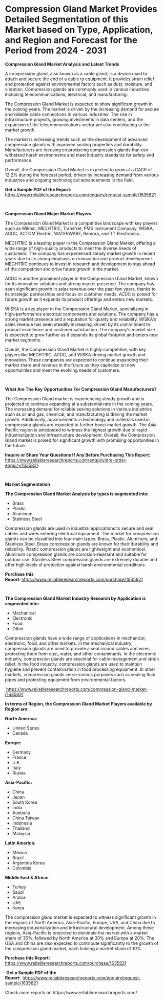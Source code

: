 <p><h1>Compression Gland Market Provides Detailed Segmentation of this Market based on Type, Application, and Region and Forecast for the Period from 2024 - 2031</h1></p><p><strong>Compression Gland Market Analysis and Latest Trends</strong></p>
<p><p>A compression gland, also known as a cable gland, is a device used to attach and secure the end of a cable to equipment. It provides strain relief and protection against environmental factors such as dust, moisture, and vibration. Compression glands are commonly used in various industries including telecommunications, electrical, and manufacturing.</p><p>The Compression Gland Market is expected to show significant growth in the coming years. The market is driven by the increasing demand for secure and reliable cable connections in various industries. The rise in infrastructure projects, growing investments in data centers, and the expansion of the telecommunications sector are also contributing to the market growth.</p><p>The market is witnessing trends such as the development of advanced compression glands with improved sealing properties and durability. Manufacturers are focusing on producing compression glands that can withstand harsh environments and meet industry standards for safety and performance.</p><p>Overall, the Compression Gland Market is expected to grow at a CAGR of 12.2% during the forecast period, driven by increasing demand from various industries and ongoing technological advancements in the field.</p></p>
<p><strong>Get a Sample PDF of the Report:&nbsp;</strong> <a href="https://www.reliableresearchreports.com/enquiry/request-sample/1635821">https://www.reliableresearchreports.com/enquiry/request-sample/1635821</a></p>
<p>&nbsp;</p>
<p><strong>Compression Gland Major Market Players</strong></p>
<p><p>The Compression Gland Market is a competitive landscape with key players such as Wilmar, MECHTRIC, TransNet, PMS Instrument Company, WISKA, ACDC, ACTOM Electric, WATERWARE, Remora, and TT Electronics. </p><p>MECHTRIC is a leading player in the Compression Gland Market, offering a wide range of high-quality products to meet the diverse needs of customers. The company has experienced steady market growth in recent years due to its strong emphasis on innovation and product development. MECHTRIC continues to invest in research and development to stay ahead of the competition and drive future growth in the market.</p><p>ACDC is another prominent player in the Compression Gland Market, known for its innovative solutions and strong market presence. The company has seen significant growth in sales revenue over the past few years, thanks to its strategic partnerships and focus on customer needs. ACDC is poised for future growth as it expands its product offerings and enters new markets.</p><p>WISKA is a key player in the Compression Gland Market, specializing in high-performance electrical components and solutions. The company has a strong market presence and a reputation for quality and reliability. WISKA's sales revenue has been steadily increasing, driven by its commitment to product excellence and customer satisfaction. The company's market size is expected to grow further as it expands its global footprint and enters new market segments.</p><p>Overall, the Compression Gland Market is highly competitive, with key players like MECHTRIC, ACDC, and WISKA driving market growth and innovation. These companies are expected to continue expanding their market share and revenue in the future as they capitalize on new opportunities and meet the evolving needs of customers.</p></p>
<p>&nbsp;</p>
<p><strong>What Are The Key Opportunities For Compression Gland Manufacturers?</strong></p>
<p><p>The Compression Gland market is experiencing steady growth and is projected to continue expanding at a substantial rate in the coming years. The increasing demand for reliable sealing solutions in various industries such as oil and gas, chemical, and manufacturing is driving the market growth. Additionally, advancements in technology and materials used in compression glands are expected to further boost market growth. The Asia-Pacific region is anticipated to witness the highest growth due to rapid industrialization and infrastructure development. Overall, the Compression Gland market is poised for significant growth with promising opportunities in the future.</p></p>
<p><strong>Inquire or Share Your Questions If Any Before Purchasing This Report:</strong> <a href="https://www.reliableresearchreports.com/enquiry/pre-order-enquiry/1635821">https://www.reliableresearchreports.com/enquiry/pre-order-enquiry/1635821</a></p>
<p>&nbsp;</p>
<p><strong>Market Segmentation</strong></p>
<p><strong>The Compression Gland Market Analysis by types is segmented into:</strong></p>
<p><ul><li>Brass</li><li>Plastic</li><li>Aluminum</li><li>Stainless Steel</li></ul></p>
<p><p>Compression glands are used in industrial applications to secure and seal cables and wires entering electrical equipment. The market for compression glands can be classified into four main types: Brass, Plastic, Aluminum, and Stainless Steel. Brass compression glands are known for their durability and reliability. Plastic compression glands are lightweight and economical. Aluminum compression glands are corrosion-resistant and suitable for outdoor use. Stainless Steel compression glands are extremely durable and offer high levels of protection against harsh environmental conditions.</p></p>
<p><strong>Purchase this Report:&nbsp;</strong><a href="https://www.reliableresearchreports.com/purchase/1635821">https://www.reliableresearchreports.com/purchase/1635821</a></p>
<p>&nbsp;</p>
<p><strong>The Compression Gland Market Industry Research by Application is segmented into:</strong></p>
<p><ul><li>Mechanical</li><li>Electronic</li><li>Food</li><li>Other</li></ul></p>
<p><p>Compression glands have a wide range of applications in mechanical, electronic, food, and other markets. In the mechanical industry, compression glands are used to provide a seal around cables and wires, protecting them from dust, water, and other contaminants. In the electronic industry, compression glands are essential for cable management and strain relief. In the food industry, compression glands are used to maintain hygiene and prevent contamination in food processing equipment. In other markets, compression glands serve various purposes such as sealing fluid pipes and protecting equipment from environmental factors.</p></p>
<p><a href="https://www.reliableresearchreports.com/compression-gland-market-r1635821">&nbsp;https://www.reliableresearchreports.com/compression-gland-market-r1635821</a></p>
<p><strong>In terms of Region, the Compression Gland Market Players available by Region are:</strong></p>
<p>
    <p> <strong> North America: </strong>
        <ul>
            <li>United States</li>
            <li>Canada</li>
        </ul>
        </p> 
    <p> <strong> Europe: </strong>
        <ul>
            <li>Germany</li>
            <li>France</li>
            <li>U.K.</li>
            <li>Italy</li>
            <li>Russia</li>
        </ul>
        </p> 
    <p> <strong> Asia-Pacific: </strong>
        <ul>
            <li>China</li>
            <li>Japan</li>
            <li>South Korea</li>
            <li>India</li>
            <li>Australia</li>
            <li>China Taiwan</li>
            <li>Indonesia</li>
            <li>Thailand</li>
            <li>Malaysia</li>
        </ul>
        </p> 
    <p> <strong> Latin America: </strong>
        <ul>
            <li>Mexico</li>
            <li>Brazil</li>
            <li>Argentina Korea</li>
            <li>Colombia</li>
        </ul>
        </p> 
    <p> <strong> Middle East & Africa: </strong>
        <ul>
            <li>Turkey</li>
            <li>Saudi</li>
            <li>Arabia</li>
            <li>UAE</li>
            <li>Korea</li>
        </ul>
    </p>
    </p>
<p><p>The compression gland market is expected to witness significant growth in the regions of North America, Asia-Pacific, Europe, USA, and China due to increasing industrialization and infrastructural development. Among these regions, Asia-Pacific is projected to dominate the market with a market share of 35%, followed by North America at 30% and Europe at 20%. The USA and China are also expected to contribute significantly to the growth of the compression gland market, each holding a market share of 10%.</p></p>
<p><strong>Purchase this Report: </strong><a href="https://www.reliableresearchreports.com/purchase/1635821">https://www.reliableresearchreports.com/purchase/1635821</a></p>
<p>&nbsp;<strong>Get a Sample PDF of the Report:&nbsp;&nbsp;</strong><a href="https://www.reliableresearchreports.com/enquiry/request-sample/1635821">https://www.reliableresearchreports.com/enquiry/request-sample/1635821</a></p>
<p><strong></strong></p>
<p>Check more reports on https://www.reliableresearchreports.com/</p>